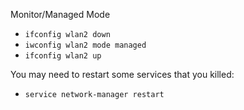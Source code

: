 Monitor/Managed Mode

- `ifconfig wlan2 down`
- `iwconfig wlan2 mode managed`
- `ifconfig wlan2 up`

You may need to restart some services that you killed:

- `service network-manager restart`

